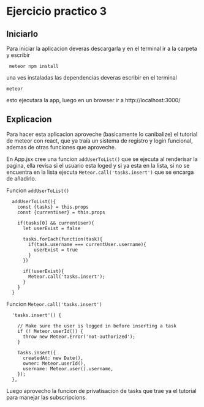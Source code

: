 # Ejercicio practico 3

## Iniciarlo
Para iniciar la aplicacion deveras descargarla y en el terminal ir a la carpeta y escribir

` meteor npm install`

una ves instaladas las dependencias deveras escribir en el terminal

` meteor `

esto ejecutara la app, luego en un browser ir a http://localhost:3000/


##  Explicacion
Para hacer esta aplicacion aproveche (basicamente lo canibalize) el tutorial de meteor con react, que ya traía un sistema de registro y login funcional, ademas de otras funciones que aproveche.

En App.jsx cree una funcion ` addUserToList() ` que se ejecuta al renderisar la pagina, ella revisa si el usuario esta loged y si ya esta en la lista, si no se encuentra en la lista ejecuta ` Meteor.call('tasks.insert') ` que se encarga de añadirlo.

Funcion ` addUserToList() `
```
  addUserToList(){
    const {tasks} = this.props
    const {currentUser} = this.props

    if(tasks[0] && currentUser){
      let userExist = false
      
      tasks.forEach(function(task){
        if(task.username === currentUser.username){
          userExist = true
        }
      })

      if(!userExist){
        Meteor.call('tasks.insert');
      }
    }
  }
```

Funcion ` Meteor.call('tasks.insert') `
```
  'tasks.insert'() {
 
    // Make sure the user is logged in before inserting a task
    if (! Meteor.userId()) {
      throw new Meteor.Error('not-authorized');
    }
 
    Tasks.insert({
      createdAt: new Date(),
      owner: Meteor.userId(),
      username: Meteor.user().username,
    });
  },
```

Luego aprovecho la funcion de privatisacion de tasks que trae ya el tutorial para manejar las subscripcions.